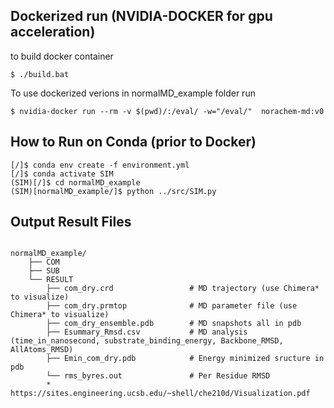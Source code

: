 ## Dockerized run (NVIDIA-DOCKER for gpu acceleration)
to build docker container
```
$ ./build.bat 
```

To use dockerized verions in normalMD_example folder run 
```
$ nvidia-docker run --rm -v $(pwd)/:/eval/ -w="/eval/"  norachem-md:v0
```

## How to Run on Conda (prior to Docker)
```
[/]$ conda env create -f environment.yml
[/]$ conda activate SIM
(SIM)[/]$ cd normalMD_example
(SIM)[normalMD_example/]$ python ../src/SIM.py

```
## Output Result Files
```

normalMD_example/
    ├── COM
    ├── SUB
    └── RESULT
        ├── com_dry.crd                 # MD trajectory (use Chimera* to visualize)                                           
        ├── com_dry.prmtop              # MD parameter file (use Chimera* to visualize)
        ├── com_dry_ensemble.pdb        # MD snapshots all in pdb
        ├── Esummary_Rmsd.csv           # MD analysis (time_in_nanosecond, substrate_binding_energy, Backbone_RMSD, AllAtoms_RMSD)
        ├── Emin_com_dry.pdb            # Energy minimized sructure in pdb
        └── rms_byres.out               # Per Residue RMSD
        * https://sites.engineering.ucsb.edu/~shell/che210d/Visualization.pdf
```
